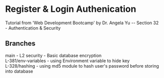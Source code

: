 # Register & Login Authenication

Tutorial from 'Web Development Bootcamp' by Dr. Angela Yu -- Section 32 - Authentication &  Security

## Branches
main - L2 security - Basic database encryption\
L-381/env-variables - using Environment variable to hide key\
L-328/hashing - using md5 module to hash user's password before storing into database
